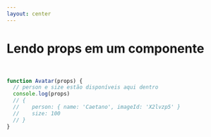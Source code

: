 ```yaml
---
layout: center
---
```


# Lendo props em um componente

<br />

```jsx
function Avatar(props) {
  // person e size estão disponíveis aqui dentro
  console.log(props)
  // { 
  //    person: { name: 'Caetano', imageId: 'X2lvzp5' }
  //    size: 100
  // }
}
```

<style>
code {
  @apply text-xl !important;
}
</style>
